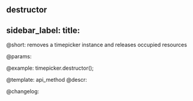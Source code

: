 destructor
---
sidebar_label: 
title: 
---          

@short: removes a timepicker instance and releases occupied resources


@params:




@example:
timepicker.destructor();


@template: api_method
@descr:





@changelog:


